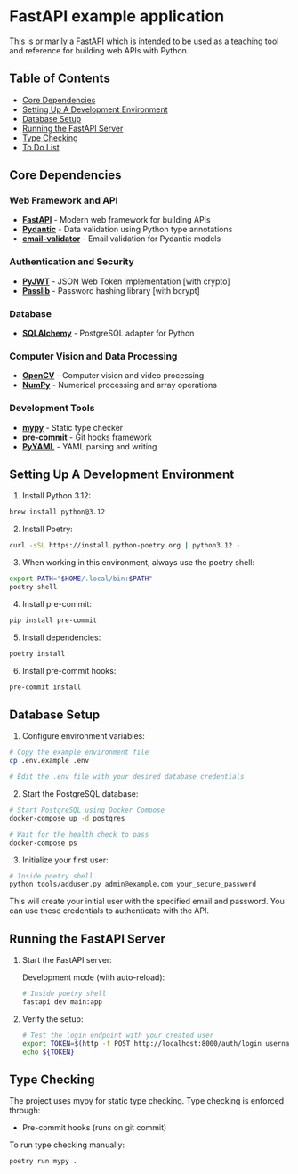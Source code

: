# FastAPI example application
This is primarily a
[FastAPI](https://github.com/fastapi/fastapi) which is intended to be used as a teaching tool and reference for building 
web APIs with Python.


## Table of Contents
- [Core Dependencies](#core-dependencies)
- [Setting Up A Development Environment](#setting-up-a-development-environment)
- [Database Setup](#database-setup)
- [Running the FastAPI Server](#running-the-fastapi-server)
- [Type Checking](#type-checking)
- [To Do List](#to-do)

## Core Dependencies

### Web Framework and API
- [**FastAPI**](https://fastapi.tiangolo.com/) - Modern web framework for building APIs
- [**Pydantic**](https://docs.pydantic.dev/) - Data validation using Python type annotations
- [**email-validator**](https://github.com/JoshData/python-email-validator) - Email validation for Pydantic models

### Authentication and Security
- [**PyJWT**](https://pyjwt.readthedocs.io/) - JSON Web Token implementation [with crypto]
- [**Passlib**](https://passlib.readthedocs.io/) - Password hashing library [with bcrypt]

### Database
- [**SQLAlchemy**](https://www.sqlalchemy.org/) - PostgreSQL adapter for Python

### Computer Vision and Data Processing
- [**OpenCV**](https://opencv.org/) - Computer vision and video processing
- [**NumPy**](https://numpy.org/) - Numerical processing and array operations

### Development Tools
- [**mypy**](https://mypy-lang.org/) - Static type checker
- [**pre-commit**](https://pre-commit.com/) - Git hooks framework
- [**PyYAML**](https://pyyaml.org/) - YAML parsing and writing

## Setting Up A Development Environment
1. Install Python 3.12:
```bash
brew install python@3.12
```

2. Install Poetry:
```bash
curl -sSL https://install.python-poetry.org | python3.12 -
```

3. When working in this environment, always use the poetry shell:
```bash
export PATH="$HOME/.local/bin:$PATH"
poetry shell
```

4. Install pre-commit:
```bash
pip install pre-commit
```

5. Install dependencies:
```bash
poetry install
```

6. Install pre-commit hooks:
```bash
pre-commit install
```

## Database Setup

1. Configure environment variables:
```bash
# Copy the example environment file
cp .env.example .env

# Edit the .env file with your desired database credentials
```

2. Start the PostgreSQL database:
```bash
# Start PostgreSQL using Docker Compose
docker-compose up -d postgres

# Wait for the health check to pass
docker-compose ps
```

3. Initialize your first user:
```bash
# Inside poetry shell
python tools/adduser.py admin@example.com your_secure_password
```

This will create your initial user with the specified email and password. You can use these credentials to authenticate with the API.

## Running the FastAPI Server

1. Start the FastAPI server:

   Development mode (with auto-reload):
   ```bash
   # Inside poetry shell
   fastapi dev main:app
   ```

2. Verify the setup:
   ```bash
   # Test the login endpoint with your created user
   export TOKEN=$(http -f POST http://localhost:8000/auth/login username=email@address password=password | jq -r .access_token)
   echo ${TOKEN}
   ```

## Type Checking

The project uses mypy for static type checking. Type checking is enforced through:
- Pre-commit hooks (runs on git commit)

To run type checking manually:
```bash
poetry run mypy .
```
